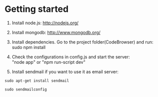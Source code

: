 Getting started
==================

1. Install node.js: http://nodejs.org/

2. Install mongodb: http://www.mongodb.org/

3. Install dependencies. Go to the project folder(CodeBrowser) and run:
      sudo npm install

4. Check the configurations in config.js and start the server:   
      "node app" or "npm run-script dev"

5. Install sendmail if you want to use it as email server:
 
 `sudo apt-get install sendmail`
 
 `sudo sendmailconfig`
